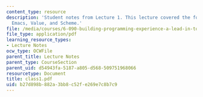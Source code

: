 ```yaml
---
content_type: resource
description: 'Student notes from Lecture 1. This lecture covered the following topics:
  Emacs, Value, and Scheme.'
file: /media/courses/6-090-building-programming-experience-a-lead-in-to-6-001-january-iap-2005/b27d898b882a3bb8c52fe269e7c8b7c9_class1.pdf
file_type: application/pdf
learning_resource_types:
- Lecture Notes
ocw_type: OCWFile
parent_title: Lecture Notes
parent_type: CourseSection
parent_uid: d54943fa-5187-a805-d568-509751968066
resourcetype: Document
title: class1.pdf
uid: b27d898b-882a-3bb8-c52f-e269e7c8b7c9
---
```

